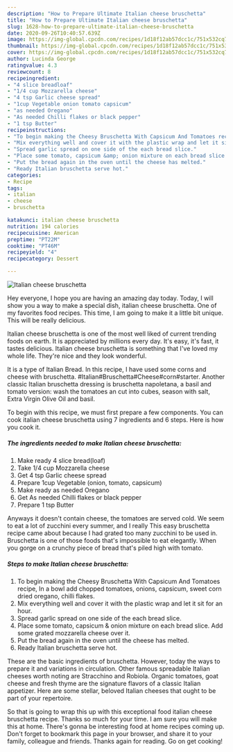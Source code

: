 ```yaml
---
description: "How to Prepare Ultimate Italian cheese bruschetta"
title: "How to Prepare Ultimate Italian cheese bruschetta"
slug: 1628-how-to-prepare-ultimate-italian-cheese-bruschetta
date: 2020-09-26T10:40:57.639Z
image: https://img-global.cpcdn.com/recipes/1d18f12ab57dcc1c/751x532cq70/italian-cheese-bruschetta-recipe-main-photo.jpg
thumbnail: https://img-global.cpcdn.com/recipes/1d18f12ab57dcc1c/751x532cq70/italian-cheese-bruschetta-recipe-main-photo.jpg
cover: https://img-global.cpcdn.com/recipes/1d18f12ab57dcc1c/751x532cq70/italian-cheese-bruschetta-recipe-main-photo.jpg
author: Lucinda George
ratingvalue: 4.3
reviewcount: 8
recipeingredient:
- "4 slice breadloaf"
- "1/4 cup Mozzarella cheese"
- "4 tsp Garlic cheese spread"
- "1cup Vegetable onion tomato capsicum"
- "as needed Oregano"
- "As needed Chilli flakes or black pepper"
- "1 tsp Butter"
recipeinstructions:
- "To begin making the Cheesy Bruschetta With Capsicum And Tomatoes recipe, In a bowl add chopped tomatoes, onions, capsicum, sweet corn dried oregano, chilli flakes."
- "Mix everything well and cover it with the plastic wrap and let it sit for an hour."
- "Spread garlic spread on one side of the each bread slice."
- "Place some tomato, capsicum &amp; onion mixture on each bread slice. Add some grated mozzarella cheese over it."
- "Put the bread again in the oven until the cheese has melted."
- "Ready Italian bruschetta serve hot."
categories:
- Recipe
tags:
- italian
- cheese
- bruschetta

katakunci: italian cheese bruschetta 
nutrition: 194 calories
recipecuisine: American
preptime: "PT22M"
cooktime: "PT46M"
recipeyield: "4"
recipecategory: Dessert

---
```



![Italian cheese bruschetta](https://img-global.cpcdn.com/recipes/1d18f12ab57dcc1c/751x532cq70/italian-cheese-bruschetta-recipe-main-photo.jpg)

Hey everyone, I hope you are having an amazing day today. Today, I will show you a way to make a special dish, italian cheese bruschetta. One of my favorites food recipes. This time, I am going to make it a little bit unique. This will be really delicious.

Italian cheese bruschetta is one of the most well liked of current trending foods on earth. It is appreciated by millions every day. It's easy, it's fast, it tastes delicious. Italian cheese bruschetta is something that I've loved my whole life. They're nice and they look wonderful.

It is a type of Italian Bread. In this recipe, I have used some corns and cheese with bruschetta. #Italian#Bruschetta#Cheese#corn#starter. Another classic Italian bruschetta dressing is bruschetta napoletana, a basil and tomato version: wash the tomatoes an cut into cubes, season with salt, Extra Virgin Olive Oil and basil.


To begin with this recipe, we must first prepare a few components. You can cook italian cheese bruschetta using 7 ingredients and 6 steps. Here is how you cook it.

<!--inarticleads1-->

##### The ingredients needed to make Italian cheese bruschetta:

1. Make ready 4 slice bread(loaf)
1. Take 1/4 cup Mozzarella cheese
1. Get 4 tsp Garlic cheese spread
1. Prepare 1cup Vegetable (onion, tomato, capsicum)
1. Make ready as needed Oregano
1. Get As needed Chilli flakes or black pepper
1. Prepare 1 tsp Butter


Anyways it doesn&#39;t contain cheese, the tomatoes are served cold. We seem to eat a lot of zucchini every summer, and I really This easy bruschetta recipe came about because I had grated too many zucchini to be used in. Bruschetta is one of those foods that&#39;s impossible to eat elegantly. When you gorge on a crunchy piece of bread that&#39;s piled high with tomato. 

<!--inarticleads2-->

##### Steps to make Italian cheese bruschetta:

1. To begin making the Cheesy Bruschetta With Capsicum And Tomatoes recipe, In a bowl add chopped tomatoes, onions, capsicum, sweet corn dried oregano, chilli flakes.
1. Mix everything well and cover it with the plastic wrap and let it sit for an hour.
1. Spread garlic spread on one side of the each bread slice.
1. Place some tomato, capsicum &amp; onion mixture on each bread slice. Add some grated mozzarella cheese over it.
1. Put the bread again in the oven until the cheese has melted.
1. Ready Italian bruschetta serve hot.


These are the basic ingredients of bruschetta. However, today the ways to prepare it and variations in circulation. Other famous spreadable Italian cheeses worth noting are Stracchino and Robiola. Organic tomatoes, goat cheese and fresh thyme are the signature flavors of a classic Italian appetizer. Here are some stellar, beloved Italian cheeses that ought to be part of your repertoire. 

So that is going to wrap this up with this exceptional food italian cheese bruschetta recipe. Thanks so much for your time. I am sure you will make this at home. There's gonna be interesting food at home recipes coming up. Don't forget to bookmark this page in your browser, and share it to your family, colleague and friends. Thanks again for reading. Go on get cooking!
